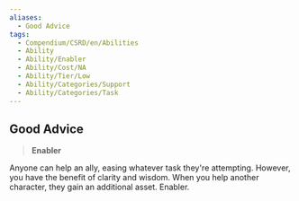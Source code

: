 ```yaml
---
aliases:
  - Good Advice
tags:
  - Compendium/CSRD/en/Abilities
  - Ability
  - Ability/Enabler
  - Ability/Cost/NA
  - Ability/Tier/Low
  - Ability/Categories/Support
  - Ability/Categories/Task
---
```

  
    
## Good Advice    
>**Enabler**  
    
Anyone can help an ally, easing whatever task they're attempting. However, you have the benefit of clarity and wisdom. When you help another character, they gain an additional asset. Enabler.